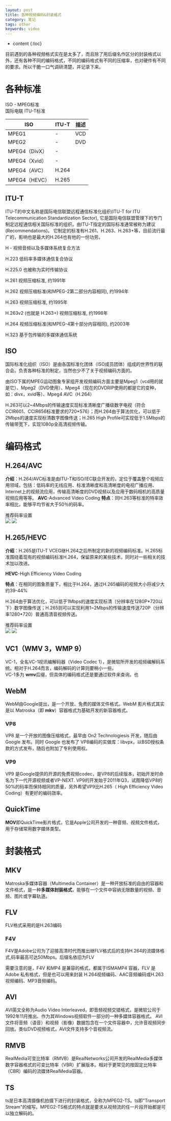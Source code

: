 ```yaml
---
layout: post
title: 各种视频编码&封装格式
category: 笔记
tags: other
keywords: video
---
```


* content
{:toc}

目前遇到的各种视频格式实在是太多了，而且除了用后缀名作区分的封装格式以外，还有各种不同的编码格式，不同的编码格式有不同的压缩率，也对硬件有不同的要求。所以干脆一口气调研清楚，并记录下来。

# 各种标准
ISO - MPEG标准  
国际电联 ITU-T标准

ISO|ITU-T|描述
--|--|--
MPEG1|\-|VCD
MPEG2|\-|DVD
MPEG4（DivX）|\-
MPEG4（Xvid）|\-
MPEG4（AVC）|H.264
MPEG4（HEVC）|H.265

## ITU-T

ITU-T的中文名称是国际电信联盟远程通信标准化组织(ITU-T for ITU Telecommunication Standardization Sector), 它是国际电信联盟管理下的专门制定远程通信相关国际标准的组织。由ITU-T指定的国际标准通常被称为建议(Recommendations)。
它制定的标准有H.261、H.263、H.263+等，目前流行最广的，影响也是最大的H.264也有他的一份功劳。

H - 视频音频以及多媒体系统复合方法

H.223 低码率多媒体通信复合协议

H.225.0 也被称为实时传输协议

H.261 视频压缩标准, 约1991年

H.262 视频压缩标准(和MPEG-2第二部分内容相同), 约1994年

H.263 视频压缩标准, 约1995年

H.263v2 (也就是 H.263+) 视频压缩标准, 约1998年

H.264 视频压缩标准(和MPEG-4第十部分内容相同), 约2003年

H.323 基于包传输的多媒体通信系统

## ISO

国际标准化组织（ISO）是由各国标准化团体（ISO成员团体）组成的世界性的联合会。负责各种标准的制定，当然也少不了关于视频编码方面的。

由ISO下属的MPEG运动图象专家组开发视频编码方面主要是Mpeg1（vcd用的就是它）、Mpeg2（DVD使用）、Mpeg4（现在的DVDRIP使用的都是它的变种，如：divx，xvid等）、Mpeg4 AVC（H.264）

H.263可以2~4Mbps的传输速度实现标准清晰度广播级数字电视（符合CCIR601、CCIR656标准要求的720*576）；而H.264由于算法优化，可以低于2Mbps的速度实现标清数字图像传送；H.265 High Profile可实现低于1.5Mbps的传输带宽下，实现1080p全高清视频传输。

# 编码格式

## H.264/AVC

**介绍**：H.264/AVC标准是由ITU-T和ISO/IEC联合开发的，定位于覆盖整个视频应用领域，包括：低码率的无线应用、标准清晰度和高清晰度的电视广播应用、Internet上的视频流应用，传输高清晰度的DVD视频以及应用于数码相机的高质量视频应用等等。
**AVC**-Advanced Video Coding
**特点**：同H.263等标准的特率效率相比，能够平均节省大于50％的码率。

推荐码率设置  
![](/assets/img/notes/H264.png)
![](/assets/img/notes/H264-1.png)



## H.265/HEVC

**介绍**：H.265是ITU-T VCEG继H.264之后所制定的新的视频编码标准。H.265标准围绕着现有的视频编码标准H.264，保留原来的某些技术，同时对一些相关的技术加以改进。

**HEVC**-High Efficiency Video Coding


**特点**：在相同的图象质量下，相比于H.264，通过H.265编码的视频大小将减少大约39-44%

H.264由于算法优化，可以低于1Mbps的速度实现标清（分辨率在1280P\*720以下）数字图像传送；H.265则可以实现利用1~2Mbps的传输速度传送720P（分辨率1280*720）普通高清音视频传送。

推荐码率设置  
![](/assets/img/notes/H265.png)
![](/assets/img/notes/H265-2.png)



## VC1（WMV 3，WMP 9）

VC-1，全名VC-1视讯编解码器（Video Codec 1），是微软所开发的视频编解码系统。相对于H.264而言，编码解码的计算则要稍小一些。  
VC-1多为 **wmv**后缀，但具体的编码格式还是要通过软件来查询。也

## WebM

WebM由Google提出，是一个开放、免费的媒体文件格式。WebM 影片格式其实是以 Matroska（即 **mkv**）容器格式为基础开发的新容器格式。

### VP8
VP8 是一个开放的图像压缩格式，最早由 On2 Technologiesis 开发，随后由 Google 发布。同时 Google 也发布了 VP8编码的实做库：libvpx，以BSD授权条款的方式发布，随后也附加了专利使用权。

### VP9
VP9 是Google提供的开源的免费视频codec，是VP8的后续版本，初始开发时命名为下一代开源视频或者VP-NEXT. VP9的开发始于2011年Q3，试图降低VP8的50%的码率而保持相同的质量，另外希望VP9比H.265（ High Efficiency Video Coding）有更好的编码效率。

## QuickTime

**MOV**即QuickTime影片格式，它是Apple公司开发的一种音频、视频文件格式，用于存储常用数字媒体类型。

# 封装格式

## MKV
Matroska多媒体容器（Multimedia Container）是一种开放标准的自由的容器和文件格式，是一种**多媒体封装格式**，能够在一个文件中容纳无限数量的视频、音频、图片或字幕轨道。

## FLV
FLV格式采用的是H.263编码

### F4V
F4V是Adobe公司为了迎接高清时代而推出继FLV格式后的支持H.264的流媒体格式,码率最高可达50Mbps。后缀名依旧为FLV

需要注意的是，F4V 和MP4 是兼容的格式，都属于ISMAMP4 容器，FLV 是Adobe 私有格式，但是也可以用来封装 H.264视频编码、AAC音频编码或H.263视频编码、MP3音频编码。


## AVI
AVI英文全称为Audio Video Interleaved，即音频视频交错格式，是微软公司于1992年11月推出、作为其Windows视频软件一部分的一种多媒体容器格式。
AVI文件将音频（语音）和视频（影像）数据包含在一个文件容器中，允许音视频同步回放。类似DVD视频格式，AVI文件支持多个音视频流。

## RMVB
RealMedia可变比特率（RMVB）是RealNetworks公司开发的RealMedia多媒体数字容器格式的可变比特率（VBR）扩展版本。相对于更常见的按固定比特率（CBR）编码的流媒体RealMedia容器。

## TS
ts是日本高清摄像机拍摄下进行的封装格式，全称为MPEG2-TS。ts即"Transport Stream"的缩写。MPEG2-TS格式的特点就是要求从视频流的任一片段开始都是可以独立解码的。
